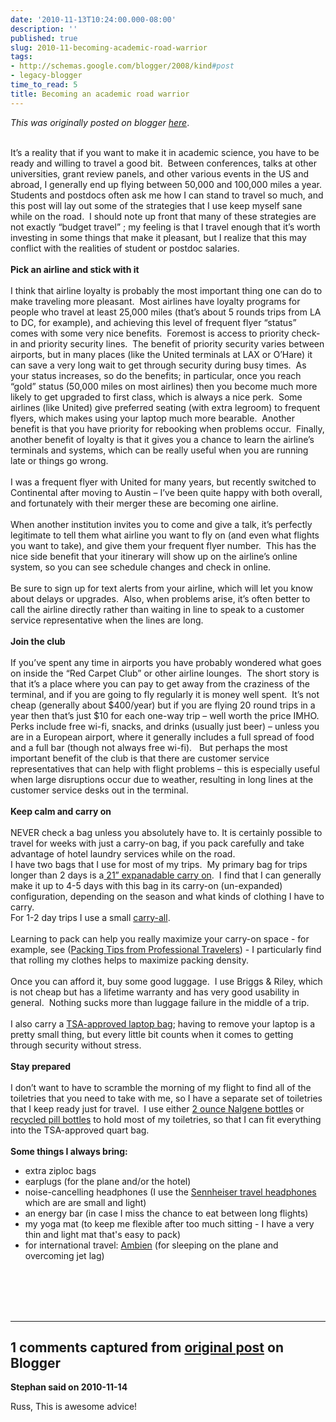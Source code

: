 ```yaml
---
date: '2010-11-13T10:24:00.000-08:00'
description: ''
published: true
slug: 2010-11-becoming-academic-road-warrior
tags:
- http://schemas.google.com/blogger/2008/kind#post
- legacy-blogger
time_to_read: 5
title: Becoming an academic road warrior
---
```


*This was originally posted on blogger [here](http://www.russpoldrack.org/2010/11/becoming-academic-road-warrior.html)*.

<!--StartFragment-->  <br /><div class="MsoNormal">It’s a reality that if you want to make it in academic science, you have to be ready and willing to travel a good bit.<span>&nbsp; </span>Between conferences, talks at other universities, grant review panels, and other various events in the US and abroad, I generally end up flying between 50,000 and 100,000 miles a year.<span>&nbsp; </span>Students and postdocs often ask me how I can stand to travel so much, and this post will lay out some of the strategies that I use keep myself sane while on the road.<span>&nbsp; </span>I should note up front that many of these strategies are not exactly “budget travel” ; my feeling is that I travel enough that it’s worth investing in some things that make it pleasant, but I realize that this may conflict with the realities of student or postdoc salaries.</div><div class="MsoNormal"><br /></div><div class="MsoNormal"><b>Pick an airline and stick with it</b></div><div class="MsoNormal"><br /></div><div class="MsoNormal">I think that airline loyalty is probably the most important thing one can do to make traveling more pleasant.<span>&nbsp; </span>Most airlines have loyalty programs for people who travel at least 25,000 miles (that’s about 5 rounds trips from LA to DC, for example), and achieving this level of frequent flyer “status” comes with some very nice benefits.<span>&nbsp; </span>Foremost is access to priority check-in and priority security lines.<span>&nbsp; </span>The benefit of priority security varies between airports, but in many places (like the United terminals at LAX or O’Hare) it can save a very long wait to get through security during busy times.<span>&nbsp; </span>As your status increases, so do the benefits; in particular, once you reach “gold” status (50,000 miles on most airlines) then you become much more likely to get upgraded to first class, which is always a nice perk.<span>&nbsp; </span>Some airlines (like United) give preferred seating (with extra legroom) to frequent flyers, which makes using your laptop much more bearable.<span>&nbsp; </span>Another benefit is that you have priority for rebooking when problems occur.<span>&nbsp; </span>Finally, another benefit of loyalty is that it gives you a chance to learn the airline’s terminals and systems, which can be really useful when you are running late or things go wrong.</div><div class="MsoNormal"><br /></div><div class="MsoNormal">I was a frequent flyer with United for many years, but recently switched to Continental after moving to Austin – I’ve been quite happy with both overall, and fortunately with their merger these are becoming one airline.<span>&nbsp; </span></div><div class="MsoNormal"><span><br /></span></div><div class="MsoNormal">When another institution invites you to come and give a talk, it’s perfectly legitimate to tell them what airline you want to fly on (and even what flights you want to take), and give them your frequent flyer number.<span>&nbsp; </span>This has the nice side benefit that your itinerary will show up on the airline’s online system, so you can see schedule changes and check in online.</div><div class="MsoNormal"><br /></div><div class="MsoNormal">Be sure to sign up for text alerts from your airline, which will let you know about delays or upgrades.<span>&nbsp; </span>Also, when problems arise, it’s often better to call the airline directly rather than waiting in line to speak to a customer service representative when the lines are long.</div><div class="MsoNormal"><br /></div><div class="MsoNormal"><b>Join the club</b></div><div class="MsoNormal"><br /></div><div class="MsoNormal">If you’ve spent any time in airports you have probably wondered what goes on inside the “Red Carpet Club” or other airline lounges.<span>&nbsp; </span>The short story is that it’s a place where you can pay to get away from the craziness of the terminal, and if you are going to fly regularly it is money well spent.<span>&nbsp; </span>It’s not cheap (generally about $400/year) but if you are flying 20 round trips in a year then that’s just $10 for each one-way trip – well worth the price IMHO.<span>&nbsp; </span>Perks include free wi-fi, snacks, and drinks (usually just beer) – unless you are in a European airport, where it generally includes a full spread of food and a full bar (though not always free wi-fi).<span>&nbsp;&nbsp; </span>But perhaps the most important benefit of the club is that there are customer service representatives that can help with flight problems – this is especially useful when large disruptions occur due to weather, resulting in long lines at the customer service desks out in the terminal.</div><div class="MsoNormal"><span>&nbsp; </span></div><div class="MsoNormal"><b>Keep calm and carry on</b></div><div class="MsoNormal"><br /></div><div class="MsoNormal">NEVER check a bag unless you absolutely have to. It is certainly possible to travel for weeks with just a carry-on bag, if you pack carefully and take advantage of hotel laundry services while on the road.</div><div class="MsoNormal">I have two bags that I use for most of my trips.<span>&nbsp; </span>My primary bag for trips longer than 2 days is a<a href="http://www.briggs-riley.com/category/productDetail.aspx?id=21-inch-One-touch-Carry-On-Expandable-Upright_U421LX"> 21” expanadable carry on</a>.<span>&nbsp; </span>I find that I can generally make it up to 4-5 days with this bag in its carry-on (un-expanded) configuration, depending on the season and what kinds of clothing I have to carry. </div><div class="MsoNormal">For 1-2 day trips I use a small <a href="http://www.briggs-riley.com/category/productDetail.aspx?id=Wheeled-Carry-all_U214">carry-all</a>.<span>&nbsp; </span></div><div class="MsoNormal"><span><br /></span></div><div class="MsoNormal">Learning to pack can help you really maximize your carry-on space - for example, see (<a href="http://www.nytimes.com/2010/05/06/business/06PACK.html?_r=1">Packing Tips from Professional Travelers</a>) - I particularly find that rolling my clothes helps to maximize packing density.</div><div class="MsoNormal"><br /></div><div class="MsoNormal">Once you can afford it, buy some good luggage.<span>&nbsp; </span>I use Briggs &amp; Riley, which is not cheap but has a lifetime warranty and has very good usability in general.<span>&nbsp; </span>Nothing sucks more than luggage failure in the middle of a trip.</div><div class="MsoNormal"><br /></div><div class="MsoNormal">I also carry a <a href="http://www.timbuk2.com/tb2/products/commute-2.0">TSA-approved laptop bag</a>; having to remove your laptop is a pretty small thing, but every little bit counts when it comes to getting through security without stress.</div><div class="MsoNormal"><br /></div><div class="MsoNormal"><b>Stay prepared</b></div><div class="MsoNormal"><br /></div><div class="MsoNormal">I don’t want to have to scramble the morning of my flight to find all of the toiletries that you need to take with me, so I have a separate set of toiletries that I keep ready just for travel.<span>&nbsp; </span>I use either <a href="http://www.rei.com/product/402056">2 ounce Nalgene bottles</a> or <a href="http://www.wikihow.com/Reuse-Empty-Pill-Bottles">recycled pill bottles</a> to hold most of my toiletries, so that I can fit everything into the TSA-approved quart bag.<span>&nbsp;&nbsp;</span></div><div class="MsoNormal"><span><br /></span></div><div class="MsoNormal"><b>Some things I always bring:</b></div><div class="MsoNormal"></div><ul><li>extra ziploc bags</li><li>earplugs (for the plane and/or the hotel)</li><li>noise-cancelling headphones (I use the <a href="http://www.sennheiserusa.com/noise-cancelling-headphones-travel-headphones_502818">Sennheiser travel headphones</a> which are are small and light)</li><li>an energy bar (in case I miss the chance to eat between long flights)</li><li>my yoga mat (to keep me flexible after too much sitting - I have a very thin and light mat that's easy to pack)</li><li>for international travel: <a href="http://en.wikipedia.org/wiki/Zolpidem">Ambien</a> (for sleeping on the plane and overcoming jet lag)</li></ul><br /><div class="MsoNormal"><span><br /></span></div><div class="MsoNormal"><span><br /></span></div><div class="MsoNormal"><span><br /></span></div><!--EndFragment-->

---

## 1 comments captured from [original post](http://www.russpoldrack.org/2010/11/becoming-academic-road-warrior.html) on Blogger

**Stephan said on 2010-11-14**

Russ, This is awesome advice!

